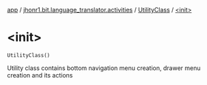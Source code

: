 [app](../../index.md) / [jhonr1.bit.language_translator.activities](../index.md) / [UtilityClass](index.md) / [&lt;init&gt;](./-init-.md)

# &lt;init&gt;

`UtilityClass()`

Utility class contains bottom navigation menu creation, drawer menu creation and its actions

